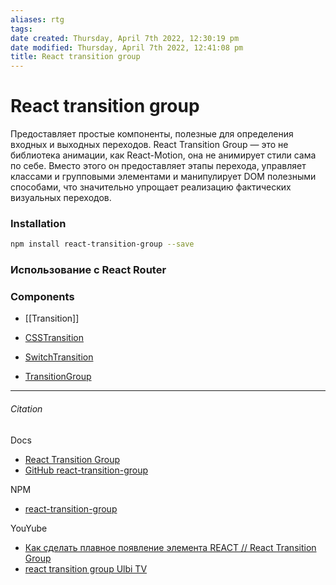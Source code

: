 ```yaml
---
aliases: rtg
tags: 
date created: Thursday, April 7th 2022, 12:30:19 pm
date modified: Thursday, April 7th 2022, 12:41:08 pm
title: React transition group
---
```


# React transition group
 

Предоставляет простые компоненты, полезные для определения входных и выходных переходов. React Transition Group — это не библиотека анимации, как React-Motion, она не анимирует стили сама по себе. Вместо этого он предоставляет этапы перехода, управляет классами и групповыми элементами и манипулирует DOM полезными способами, что значительно упрощает реализацию фактических визуальных переходов.

### Installation

```bash
npm install react-transition-group --save
```

### Использование с React Router



### Components
-   [[Transition]]

-   [CSSTransition](https://reactcommunity.org/react-transition-group/css-transition)
-   [SwitchTransition](https://reactcommunity.org/react-transition-group/switch-transition)
-   [TransitionGroup](https://reactcommunity.org/react-transition-group/transition-group)






---

###### Citation

Docs

- [React Transition Group](https://reactcommunity.org/react-transition-group/)
- [GitHub  react-transition-group](https://github.com/reactjs/react-transition-group)

NPM

- [react-transition-group](https://www.npmjs.com/package/react-transition-group)

YouYube

- [Как сделать плавное появление элемента REACT // React Transition Group](https://www.youtube.com/watch?v=7KokBABDrAo)
- [react transition group Ulbi TV](https://www.youtube.com/playlist?list=PL6DxKON1uLOH0vVpdrZhUAVpHerNbUxfF)

